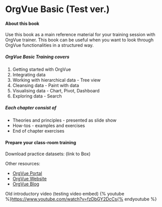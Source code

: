 # OrgVue Basic (Test ver.)

#### About this book

Use this book as a main reference material for your training session with OrgVue trainer. This book can be useful when you want to look through OrgVue functionalities in a structured way.

##### OrgVue Basic Training covers
1. Getting started with OrgVue
2. Integrating data 
3. Working with hierarchical data - Tree view
4. Cleansing data - Paint with data
5. Visualising data - Chart, Pivot, Dashboard
6. Exploring data - Search 

##### Each chapter consist of 
* Theories and principles - presented as slide show
* How-tos - examples and exercises
* End of chapter exercises

#### Prepare your class-room training

Download practice datasets: (link to Box)

Other resources:
* [OrgVue Portal](https://support.orgvue.com)
* [OrgVue Website](https://www.orgvue.com/training-certification)
* [OrgVue Blog](http://blog.orgvue.com/)

Old introductory video (testing video embed)
{% youtube %}https://www.youtube.com/watch?v=fzDbGY2DcCs{% endyoutube %}
